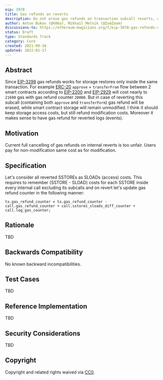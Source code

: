```yaml
---
eip: 3978
title: Gas refunds on reverts
description: Do not erase gas refunds on transaction subcall reverts, due users pay a lot of gas for storage non-modification.
author: Anton Bukov (@k06a), Mikhail Melnik (@ZumZoom)
discussions-to: https://ethereum-magicians.org/t/eip-3978-gas-refunds-on-reverts/7071/
status: Draft
type: Standards Track
category: Core
created: 2021-09-16
updated: 2022-01-17
---
```


## Abstract

 Since [EIP-3298](./eip-3298.md) gas refunds works for storage restores only inside the same transaction. For example [ERC-20](./eip-20.md) `approve` + `transferFrom` flow between 2 smart contracts according to [EIP-2200](./eip-2200.md) and [EIP-2929](./eip-2929.md) will cost nearly to `21600` gas with gas refund counter `20000`. But in case of reverting this subcall (containing both `approve` and `transferForm`) gas refund will be erased, while smart contract storage will remain unmodified. I think it should keep storage access costs, but still refund modification costs. Moreover it makes sense to have gas refund for reverted logs (events).

## Motivation

Сurrent full cancelling of gas refunds on internal reverts is too unfair. Users pay for non-modification same cost as for modification.

## Specification

Let's consider all reverted SSTOREs as SLOADs (access) costs. This requires to remember (SSTORE - SLOAD) costs for each SSTORE inside every internal call excluding its subcalls and on revert let's update gas refund counter in the following manner:
```
tx.gas_refund_counter = tx.gas_refund_counter - call.gas_refund_counter + call.sstores_sloads_diff_counter + call.log_gas_counter;
```

## Rationale

TBD

## Backwards Compatibility

No known backward incompatibilities.

## Test Cases

TBD

## Reference Implementation

TBD

## Security Considerations

TBD

## Copyright
Copyright and related rights waived via [CC0](https://creativecommons.org/publicdomain/zero/1.0/).
